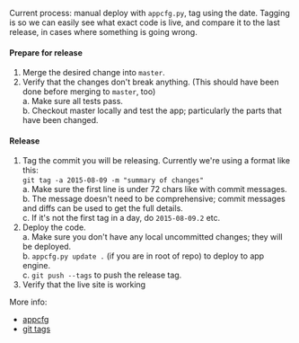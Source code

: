 Current process: manual deploy with `appcfg.py`, tag using the date. Tagging is so we can easily see what exact code is live, and compare it to the last release, in cases where something is going wrong.

#### Prepare for release

1. Merge the desired change into `master`.
2. Verify that the changes don't break anything. (This should have been done before merging to `master`, too)  
  a. Make sure all tests pass.  
  b. Checkout master locally and test the app; particularly the parts that have been changed.

#### Release

1. Tag the commit you will be releasing. Currently we're using a format like this:  
  `git tag -a 2015-08-09 -m "summary of changes"`  
  a. Make sure the first line is under 72 chars like with commit messages.  
  b. The message doesn't need to be comprehensive; commit messages and diffs can be used to get the full details.  
  c. If it's not the first tag in a day, do `2015-08-09.2` etc.
2. Deploy the code.  
  a. Make sure you don't have any local uncommitted changes; they will be deployed.  
  b. `appcfg.py update .` (if you are in root of repo) to deploy to app engine.  
  c. `git push --tags` to push the release tag.
3. Verify that the live site is working


More info:

- [appcfg](https://cloud.google.com/appengine/docs/python/tools/uploadinganapp#Python_Uploading_the_app)
- [git tags](https://git-scm.com/book/en/v1/Git-Basics-Tagging)

